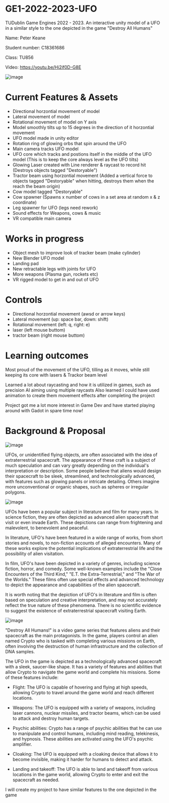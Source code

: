 # GE1-2022-2023-UFO
TUDublin Game Engines 2022 - 2023. An interactive unity model of a UFO in a similar style to the one depicted in the game "Destroy All Humans"  

Name: Peter Keane

Student number: C18361686

Class: TU856

Video: https://youtu.be/Hi2if0D-G8E

![image](https://user-images.githubusercontent.com/56588308/209019654-3565d71b-b0bd-4f04-9837-80c0834881af.png)


# Current Features & Assets
- Directional horzontial movement of model
- Lateral movement of model
- Rotational movement of model on Y axis
- Model smoothly tilts up to 15 degrees in the direction of it horzontial movement
- UFO model made in unity editor
- Rotation ring of glowing orbs that spin around the UFO
- Main camera tracks UFO model
- UFO core which tracks and postions itself in the middle of the UFO model (This is to keep the core always level as the UFO tilts)
- Glowing Laser created with Line renderer & raycast to record hit (Destroys objects tagged "Destoryable")
- Tractor beam using horzontial movement (Added a vertical force to objects tagged "Destoryable" when hitting, destroys them when the reach the beam origin)
- Cow model tagged "Destoryable"
- Cow spawner (Spawns x number of cows in a set area at random x & z coordinate)
- Leg spawner for UFO (legs need rework)
- Sound effects for Weapons, cows & music
- VR compatible main camera

# Works in progress
- Object mesh to improve look of tracker beam (make cylinder)
- New Blender UFO model
- Landing pad
- New retractable legs with joints for UFO
- More weapons (Plasma gun, rockets etc)
- VR rigged model to get in and out of UFO

# Controls
- Directional horzontial movement (awsd or arrow keys)
- Lateral movement (up: space bar, down: shift)
- Rotational movement (left: q, right: e)
- laser (left mouse buttom)
- tractor beam (right mouse buttom)

# Learning outcomes

Most proud of the movement of the UFO, tilling as it moves, while still keeping its core with lasers & Trackor beam level

Learned a lot about raycasting and how it is utilized in games, such as precision AI aiming using multiple raycasts
Also learned I could have used animation to create them movement effects after completing the project

Project got me a lot more interest in Game Dev and have started playing around with Gadot in spare time now!



# Background & Proposal

![image](https://user-images.githubusercontent.com/56588308/209011529-65c20d47-00ea-44c8-9b3b-9e7d7c6402bd.png)

UFOs, or unidentified flying objects, are often associated with the idea of extraterrestrial spacecraft. The appearance of these craft is a subject of much speculation and can vary greatly depending on the individual's interpretation or description. Some people believe that aliens would design their spacecraft to be sleek, streamlined, and technologically advanced, with features such as glowing panels or intricate detailing. Others imagine more unconventional or organic shapes, such as spheres or irregular polygons.

![image](https://user-images.githubusercontent.com/56588308/209011641-26d5fd83-a403-48b0-bc1c-3dfe4bc640a7.png)

UFOs have been a popular subject in literature and film for many years. In science fiction, they are often depicted as advanced alien spacecraft that visit or even invade Earth. These depictions can range from frightening and malevolent, to benevolent and peaceful.

In literature, UFO's have been featured in a wide range of works, from short stories and novels, to non-fiction accounts of alleged encounters. Many of these works explore the potential implications of extraterrestrial life and the possibility of alien visitation.

In film, UFO's have been depicted in a variety of genres, including science fiction, horror, and comedy. Some well-known examples include the "Close Encounters of the Third Kind," "E.T. the Extra-Terrestrial," and "The War of the Worlds." These films often use special effects and advanced technology to depict the appearance and capabilities of the alien spacecraft.

It is worth noting that the depiction of UFO's in literature and film is often based on speculation and creative interpretation, and may not accurately reflect the true nature of these phenomena. There is no scientific evidence to suggest the existence of extraterrestrial spacecraft visiting Earth.

![image](https://user-images.githubusercontent.com/56588308/209011702-cdab70ef-7b81-43a3-ba14-8d60821123cb.png)

"Destroy All Humans!" is a video game series that features aliens and their spacecraft as the main protagonists. In the game, players control an alien named Crypto who is tasked with completing various missions on Earth, often involving the destruction of human infrastructure and the collection of DNA samples.

The UFO in the game is depicted as a technologically advanced spacecraft with a sleek, saucer-like shape. It has a variety of features and abilities that allow Crypto to navigate the game world and complete his missions. Some of these features include:

- Flight: The UFO is capable of hovering and flying at high speeds, allowing Crypto to travel around the game world and reach different locations.

- Weapons: The UFO is equipped with a variety of weapons, including laser cannons, nuclear missiles, and tractor beams, which can be used to attack and destroy human     targets.

- Psychic abilities: Crypto has a range of psychic abilities that he can use to manipulate and control humans, including mind reading, telekinesis, and hypnosis. These   abilities are activated using the UFO's psychic amplifier.

- Cloaking: The UFO is equipped with a cloaking device that allows it to become invisible, making it harder for humans to detect and attack.

- Landing and takeoff: The UFO is able to land and takeoff from various locations in the game world, allowing Crypto to enter and exit the spacecraft as needed.

I will create my project to have similar features to the one depicted in the game
